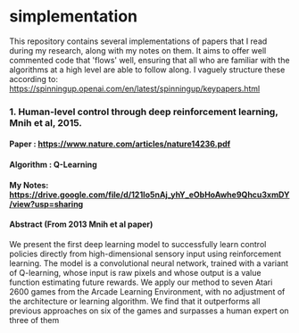# simplementation
This repository contains several implementations of papers that I read during my research, along with my notes on them. It aims to offer well commented code that 'flows' well, ensuring that all who are familiar with the algorithms at a high level are able to follow along. I vaguely structure these according to: https://spinningup.openai.com/en/latest/spinningup/keypapers.html

### 1. Human-level control through deep reinforcement learning, Mnih et al, 2015.
#### Paper : https://www.nature.com/articles/nature14236.pdf
#### Algorithm : Q-Learning
#### My Notes: https://drive.google.com/file/d/121Io5nAj_yhY_eObHoAwhe9Qhcu3xmDY/view?usp=sharing
#### Abstract (From 2013 Mnih et al paper)
We present the first deep learning model to successfully learn control policies directly from high-dimensional sensory input using reinforcement learning. The
model is a convolutional neural network, trained with a variant of Q-learning,
whose input is raw pixels and whose output is a value function estimating future
rewards. We apply our method to seven Atari 2600 games from the Arcade Learning Environment, with no adjustment of the architecture or learning algorithm. We
find that it outperforms all previous approaches on six of the games and surpasses
a human expert on three of them
